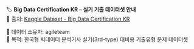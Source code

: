 🏷️ **Big Data Certification KR – 실기 기출 데이터셋 안내**  
📍 출처: [Kaggle Dataset - Big Data Certification KR](https://www.kaggle.com/datasets/agileteam/bigdatacertificationkr/data)

📁 데이터 소유자: agileteam  
🧾 목적: 한국형 빅데이터 분석기사 실기(3rd-type) 대비용 기출유형 문제 데이터셋

